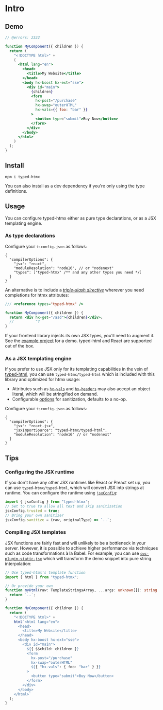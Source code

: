 # Intro

## Demo

```jsx twoslash
// @errors: 2322

function MyComponent({ children }) {
  return (
    "<!DOCTYPE html>" +
    (
      <html lang="en">
        <head>
          <title>My Website</title>
        </head>
        <body hx-boost hx-ext="sse">
          <div id="main">
            {children}
            <form
              hx-post="/purchase"
              hx-swap="outerHTML"
              hx-vals={{ foo: "bar" }}
            >
              <button type="submit">Buy Now</button>
            </form>
          </div>
        </body>
      </html>
    )
  );
}
```

## Install

```shell
npm i typed-htmx
```

You can also install as a dev dependency if you're only using the type definitions.

## Usage

You can configure typed-htmx either as pure type declarations, or as a JSX
templating engine.

### As type declarations

Configure your `tsconfig.json` as follows:

```jsonc
{
  "compilerOptions": {
    "jsx": "react",
    "moduleResolution": "node16", // or "nodenext"
    "types": ["typed-htmx" /** and any other types you need */]
  }
}
```

An alternative is to include a _[triple-slash directive]_ wherever you need
completions for htmx attributes:

```jsx twoslash
/// <reference types="typed-htmx" />

function MyComponent({ children }) {
  return <div hx-get="/asd">{children}</div>;
  //          ^?
}
```

If your frontend library injects its own JSX types, you'll need to augment it.
See the [example project](https://github.com/Desdaemon/typed-htmx/tree/main/example)
for a demo. typed-html and React are supported out of the box.

### As a JSX templating engine

If you prefer to use JSX only for its templating capabilities in the vein of
[typed-html], you can use `typed-htmx/typed-html` which is included with this
library and optimized for htmx usage:

- Attributes such as [`hx-vals`](https://htmx.org/attributes/hx-vals/) and
  [`hx-headers`](https://htmx.org/attributes/hx-headers/) may also accept an object
  literal, which will be stringified on demand.
- Configurable [options](#configuring-the-jsx-runtime) for sanitization, defaults to a no-op.

Configure your `tsconfig.json` as follows:

```jsonc
{
  "compilerOptions": {
    "jsx": "react-jsx",
    "jsxImportSource": "typed-htmx/typed-html",
    "moduleResolution": "node16" // or "nodenext"
  }
}
```

## Tips

### Configuring the JSX runtime

If you don't have any other JSX runtimes like React or Preact set up, you can use
`typed-htmx/typed-html`, which will convert JSX into strings at runtime.
You can configure the runtime using [`jsxConfig`](/typed-htmx/docs/api/index/variables/jsxConfig):

```js twoslash
import { jsxConfig } from "typed-htmx";
// Set to true to allow all text and skip sanitization
jsxConfig.trusted = true;
// Bring your own sanitizer
jsxConfig.sanitize = (raw, originalType) => `..`;
```

### Compiling JSX templates

JSX functions are fairly fast and will unlikely to be a bottleneck in your server.
However, it is possible to achieve higher performance via techniques such as code transformations à la Babel.
For example, you can use [`swc-plugin-static-jsx`](https://github.com/Desdaemon/swc-plugin-static-jsx)
which will transform the demo snippet into pure string interpolation:

```ts twoslash
// Use typed-htmx's template function
import { html } from "typed-htmx";

// Or provide your own
function myHtml(raw: TemplateStringsArray, ...args: unknown[]): string {
  return `..`;
}

function MyComponent({ children }) {
  return (
    "<!DOCTYPE html>" +
    html`<html lang="en">
      <head>
        <title>My Website</title>
      </head>
      <body hx-boost hx-ext="sse">
        <div id="main">
          ${{ $$child: children }}
          <form
            hx-post="/purchase"
            hx-swap="outerHTML"
            ${{ "hx-vals": { foo: "bar" } }}
          >
            <button type="submit">Buy Now</button>
          </form>
        </div>
      </body>
    </html>`
  );
}
```

[typed-html]: https://github.com/nicojs/typed-html
[triple-slash directive]: https://www.typescriptlang.org/docs/handbook/triple-slash-directives.html
